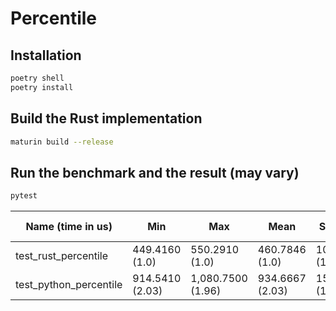 # Percentile



## Installation
```bash
poetry shell
poetry install
```

## Build the Rust implementation
```bash
maturin build --release
```

## Run the benchmark and the result (may vary)
```bash
pytest
```

| Name (time in us)         | Min                 | Max                 | Mean               | StdDev             | Median             | IQR                | Outliers | OPS (Kops/s)       | Rounds | Iterations |
|--------------------------|---------------------|---------------------|--------------------|---------------------|---------------------|---------------------|----------|---------------------|--------|------------|
| test_rust_percentile     | 449.4160 (1.0)      | 550.2910 (1.0)      | 460.7846 (1.0)     | 10.8895 (1.0)      | 457.2920 (1.0)      | 18.3330 (1.0)       | 303;14   | 2.1702 (1.0)        | 1951   | 1          |
| test_python_percentile   | 914.5410 (2.03)     | 1,080.7500 (1.96)   | 934.6667 (2.03)    | 15.8081 (1.45)     | 932.5000 (2.04)     | 19.2920 (1.05)      | 184;15   | 1.0699 (0.49)       | 967    | 1          |

